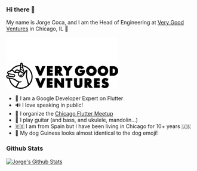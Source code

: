 ### Hi there 👋

My name is Jorge Coca, and I am the Head of Engineering at [Very Good Ventures](https://verygood.ventures) in Chicago, IL 🌆

[![Very Good Ventures][logo_white]][very_good_ventures_link_dark]
[![Very Good Ventures][logo_black]][very_good_ventures_link_light]

- 💙 I am a Google Developer Expert on Flutter
- 🔊 I love speaking in public! 
- 🎳 I organize the [Chicago Flutter Meetup](https://www.meetup.com/Flutter-Chicago/)
- 🎸 I play guitar (and bass, and ukulele, mandolin...)
- 🇪🇸 I am from Spain but I have been living in Chicago for 10+ years 🇺🇸
- 🐶 My dog Guiness looks almost identical to the dog emoji!

### Github Stats

[![Jorge's Github Stats](https://github-readme-stats.vercel.app/api?username=jorgecoca&count_private=true&theme=default&show_icons=true)](https://github.com/jorgecoca)

[logo_black]: https://raw.githubusercontent.com/VGVentures/very_good_brand/main/styles/README/vgv_logo_black.png#gh-light-mode-only
[logo_white]: https://raw.githubusercontent.com/VGVentures/very_good_brand/main/styles/README/vgv_logo_white.png#gh-dark-mode-only
[very_good_ventures_link_dark]: https://verygood.ventures#gh-dark-mode-only
[very_good_ventures_link_light]: https://verygood.ventures#gh-light-mode-only
